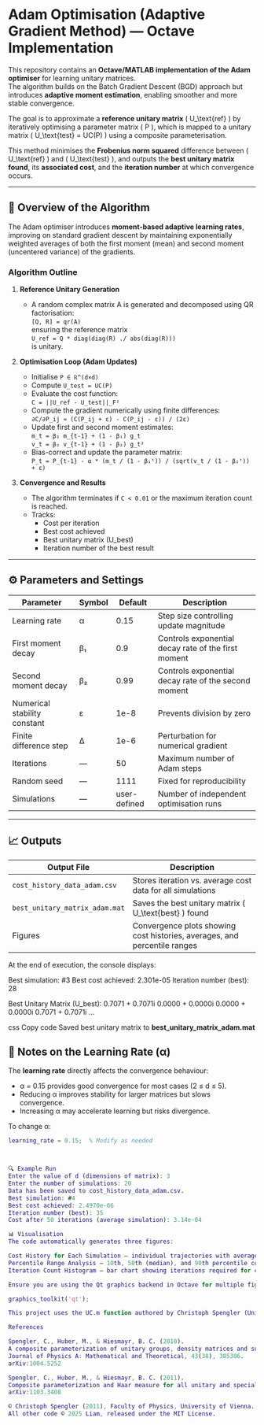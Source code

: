 # Adam Optimisation (Adaptive Gradient Method) — Octave Implementation

This repository contains an **Octave/MATLAB implementation of the Adam optimiser** for learning unitary matrices.  
The algorithm builds on the Batch Gradient Descent (BGD) approach but introduces **adaptive moment estimation**, enabling smoother and more stable convergence.

The goal is to approximate a **reference unitary matrix** \( U_\text{ref} \) by iteratively optimising a parameter matrix \( P \), which is mapped to a unitary matrix \( U_\text{test} = UC(P) \) using a composite parameterisation.

This method minimises the **Frobenius norm squared** difference between \( U_\text{ref} \) and \( U_\text{test} \), and outputs the **best unitary matrix found**, its **associated cost**, and the **iteration number** at which convergence occurs.

---

## 🧠 Overview of the Algorithm

The Adam optimiser introduces **moment-based adaptive learning rates**, improving on standard gradient descent by maintaining exponentially weighted averages of both the first moment (mean) and second moment (uncentered variance) of the gradients.

### Algorithm Outline

1. **Reference Unitary Generation**
   - A random complex matrix A is generated and decomposed using QR factorisation:  
     `[Q, R] = qr(A)`  
     ensuring the reference matrix  
     `U_ref = Q * diag(diag(R) ./ abs(diag(R)))`  
     is unitary.

2. **Optimisation Loop (Adam Updates)**
   - Initialise `P ∈ ℝ^(d×d)`
   - Compute `U_test = UC(P)`
   - Evaluate the cost function:  
     `C = ||U_ref - U_test||_F²`
   - Compute the gradient numerically using finite differences:  
     `∂C/∂P_ij ≈ (C(P_ij + ε) - C(P_ij - ε)) / (2ε)`
   - Update first and second moment estimates:  
     `m_t = β₁ m_{t-1} + (1 - β₁) g_t`  
     `v_t = β₂ v_{t-1} + (1 - β₂) g_t²`
   - Bias-correct and update the parameter matrix:  
     `P_t = P_{t-1} - α * (m_t / (1 - β₁ᵗ)) / (sqrt(v_t / (1 - β₂ᵗ)) + ε)`

3. **Convergence and Results**
   - The algorithm terminates if `C < 0.01` or the maximum iteration count is reached.
   - Tracks:
     - Cost per iteration  
     - Best cost achieved  
     - Best unitary matrix (U_best)  
     - Iteration number of the best result

---

## ⚙️ Parameters and Settings

| Parameter | Symbol | Default | Description |
|------------|---------|----------|-------------|
| Learning rate | α | 0.15 | Step size controlling update magnitude |
| First moment decay | β₁ | 0.9 | Controls exponential decay rate of the first moment |
| Second moment decay | β₂ | 0.99 | Controls exponential decay rate of the second moment |
| Numerical stability constant | ε | 1e-8 | Prevents division by zero |
| Finite difference step | Δ | 1e-6 | Perturbation for numerical gradient |
| Iterations | — | 50 | Maximum number of Adam steps |
| Random seed | — | 1111 | Fixed for reproducibility |
| Simulations | — | user-defined | Number of independent optimisation runs |

---

## 📈 Outputs

| Output File | Description |
|--------------|-------------|
| `cost_history_data_adam.csv` | Stores iteration vs. average cost data for all simulations |
| `best_unitary_matrix_adam.mat` | Saves the best unitary matrix \( U_\text{best} \) found |
| Figures | Convergence plots showing cost histories, averages, and percentile ranges |

At the end of execution, the console displays:

Best simulation: #3
Best cost achieved: 2.301e-05
Iteration number (best): 28

Best Unitary Matrix (U_best):
0.7071 + 0.7071i 0.0000 + 0.0000i
0.0000 + 0.0000i 0.7071 + 0.7071i
...

css
Copy code
Saved best unitary matrix to **best_unitary_matrix_adam.mat**

## 🧩 Notes on the Learning Rate (α)

The **learning rate** directly affects the convergence behaviour:
- α = 0.15 provides good convergence for most cases (2 ≤ d ≤ 5).
- Reducing α improves stability for larger matrices but slows convergence.
- Increasing α may accelerate learning but risks divergence.

To change α:
```matlab
learning_rate = 0.15;  % Modify as needed



🔍 Example Run
Enter the value of d (dimensions of matrix): 3
Enter the number of simulations: 20
Data has been saved to cost_history_data_adam.csv.
Best simulation: #4
Best cost achieved: 2.4970e-06
Iteration number (best): 35
Cost after 50 iterations (average simulation): 3.14e-04

📊 Visualisation
The code automatically generates three figures:

Cost History for Each Simulation – individual trajectories with average trend
Percentile Range Analysis – 10th, 50th (median), and 90th percentile cost evolution
Iteration Count Histogram – bar chart showing iterations required for convergence

Ensure you are using the Qt graphics backend in Octave for multiple figure windows:

graphics_toolkit('qt');

This project uses the UC.m function authored by Christoph Spengler (University of Vienna, 2011) for the composite parameterisation of the unitary group U(d).

References

Spengler, C., Huber, M., & Hiesmayr, B. C. (2010).
A composite parameterization of unitary groups, density matrices and subspaces.
Journal of Physics A: Mathematical and Theoretical, 43(38), 385306.
arXiv:1004.5252

Spengler, C., Huber, M., & Hiesmayr, B. C. (2011).
Composite parameterization and Haar measure for all unitary and special unitary groups.
arXiv:1103.3408

© Christoph Spengler (2011), Faculty of Physics, University of Vienna.
All other code © 2025 Liam, released under the MIT License.
